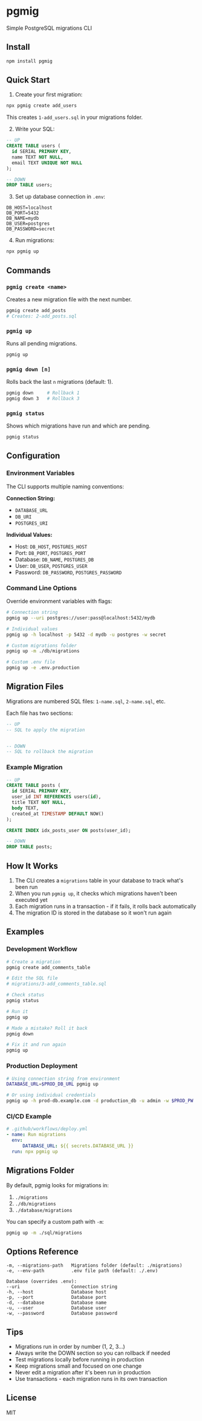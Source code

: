 # pgmig

Simple PostgreSQL migrations CLI

## Install

```bash
npm install pgmig
```

## Quick Start

1. Create your first migration:

```bash
npx pgmig create add_users
```

This creates `1-add_users.sql` in your migrations folder.

2. Write your SQL:

```sql
-- UP
CREATE TABLE users (
  id SERIAL PRIMARY KEY,
  name TEXT NOT NULL,
  email TEXT UNIQUE NOT NULL
);

-- DOWN
DROP TABLE users;
```

3. Set up database connection in `.env`:

```env
DB_HOST=localhost
DB_PORT=5432
DB_NAME=mydb
DB_USER=postgres
DB_PASSWORD=secret
```

4. Run migrations:

```bash
npx pgmig up
```

## Commands

### `pgmig create <name>`

Creates a new migration file with the next number.

```bash
pgmig create add_posts
# Creates: 2-add_posts.sql
```

### `pgmig up`

Runs all pending migrations.

```bash
pgmig up
```

### `pgmig down [n]`

Rolls back the last `n` migrations (default: 1).

```bash
pgmig down     # Rollback 1
pgmig down 3   # Rollback 3
```

### `pgmig status`

Shows which migrations have run and which are pending.

```bash
pgmig status
```

## Configuration

### Environment Variables

The CLI supports multiple naming conventions:

**Connection String:**

-   `DATABASE_URL`
-   `DB_URI`
-   `POSTGRES_URI`

**Individual Values:**

-   Host: `DB_HOST`, `POSTGRES_HOST`
-   Port: `DB_PORT`, `POSTGRES_PORT`
-   Database: `DB_NAME`, `POSTGRES_DB`
-   User: `DB_USER`, `POSTGRES_USER`
-   Password: `DB_PASSWORD`, `POSTGRES_PASSWORD`

### Command Line Options

Override environment variables with flags:

```bash
# Connection string
pgmig up --uri postgres://user:pass@localhost:5432/mydb

# Individual values
pgmig up -h localhost -p 5432 -d mydb -u postgres -w secret

# Custom migrations folder
pgmig up -m ./db/migrations

# Custom .env file
pgmig up -e .env.production
```

## Migration Files

Migrations are numbered SQL files: `1-name.sql`, `2-name.sql`, etc.

Each file has two sections:

```sql
-- UP
-- SQL to apply the migration


-- DOWN
-- SQL to rollback the migration
```

### Example Migration

```sql
-- UP
CREATE TABLE posts (
  id SERIAL PRIMARY KEY,
  user_id INT REFERENCES users(id),
  title TEXT NOT NULL,
  body TEXT,
  created_at TIMESTAMP DEFAULT NOW()
);

CREATE INDEX idx_posts_user ON posts(user_id);

-- DOWN
DROP TABLE posts;
```

## How It Works

1. The CLI creates a `migrations` table in your database to track what's been run
2. When you run `pgmig up`, it checks which migrations haven't been executed yet
3. Each migration runs in a transaction - if it fails, it rolls back automatically
4. The migration ID is stored in the database so it won't run again

## Examples

### Development Workflow

```bash
# Create a migration
pgmig create add_comments_table

# Edit the SQL file
# migrations/3-add_comments_table.sql

# Check status
pgmig status

# Run it
pgmig up

# Made a mistake? Roll it back
pgmig down

# Fix it and run again
pgmig up
```

### Production Deployment

```bash
# Using connection string from environment
DATABASE_URL=$PROD_DB_URL pgmig up

# Or using individual credentials
pgmig up -h prod-db.example.com -d production_db -u admin -w $PROD_PW
```

### CI/CD Example

```yaml
# .github/workflows/deploy.yml
- name: Run migrations
  env:
      DATABASE_URL: ${{ secrets.DATABASE_URL }}
  run: npx pgmig up
```

## Migrations Folder

By default, pgmig looks for migrations in:

1. `./migrations`
2. `./db/migrations`
3. `./database/migrations`

You can specify a custom path with `-m`:

```bash
pgmig up -m ./sql/migrations
```

## Options Reference

```
-m, --migrations-path   Migrations folder (default: ./migrations)
-e, --env-path          .env file path (default: ./.env)

Database (overrides .env):
--uri                   Connection string
-h, --host              Database host
-p, --port              Database port
-d, --database          Database name
-u, --user              Database user
-w, --password          Database password
```

## Tips

-   Migrations run in order by number (1, 2, 3...)
-   Always write the DOWN section so you can rollback if needed
-   Test migrations locally before running in production
-   Keep migrations small and focused on one change
-   Never edit a migration after it's been run in production
-   Use transactions - each migration runs in its own transaction

## License

MIT
